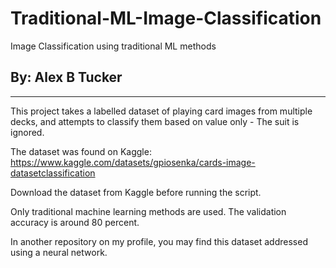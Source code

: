 # Traditional-ML-Image-Classification
Image Classification using traditional ML methods

## By: Alex B Tucker
--------------------

This project takes a labelled dataset of playing card images from multiple decks, and attempts to classify them based on value only - The suit is ignored.

The dataset was found on Kaggle: https://www.kaggle.com/datasets/gpiosenka/cards-image-datasetclassification

Download the dataset from Kaggle before running the script.

Only traditional machine learning methods are used. The validation accuracy is around 80 percent.

In another repository on my profile, you may find this dataset addressed using a neural network.
